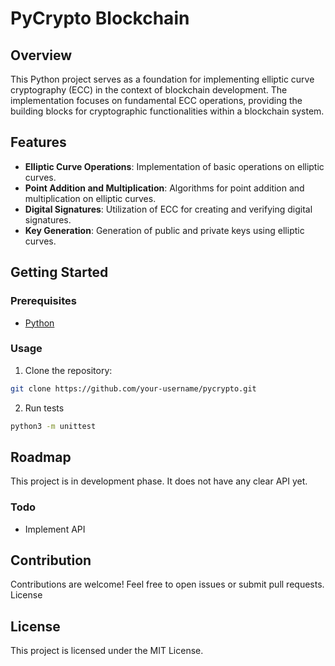 # PyCrypto Blockchain

## Overview

This Python project serves as a foundation for implementing elliptic curve cryptography (ECC) in the context of blockchain development. The implementation focuses on fundamental ECC operations, providing the building blocks for cryptographic functionalities within a blockchain system.

## Features

- **Elliptic Curve Operations**: Implementation of basic operations on elliptic curves.
- **Point Addition and Multiplication**: Algorithms for point addition and multiplication on elliptic curves.
- **Digital Signatures**: Utilization of ECC for creating and verifying digital signatures.
- **Key Generation**: Generation of public and private keys using elliptic curves.

## Getting Started

### Prerequisites

- [Python](https://www.python.org/)

### Usage

1. Clone the repository:

```sh
git clone https://github.com/your-username/pycrypto.git
```

2. Run tests

```sh
python3 -m unittest

```

## Roadmap

This project is in development phase. It does not have any clear API yet.

### Todo

- Implement API

## Contribution

Contributions are welcome! Feel free to open issues or submit pull requests.
License

## License

This project is licensed under the MIT License.
